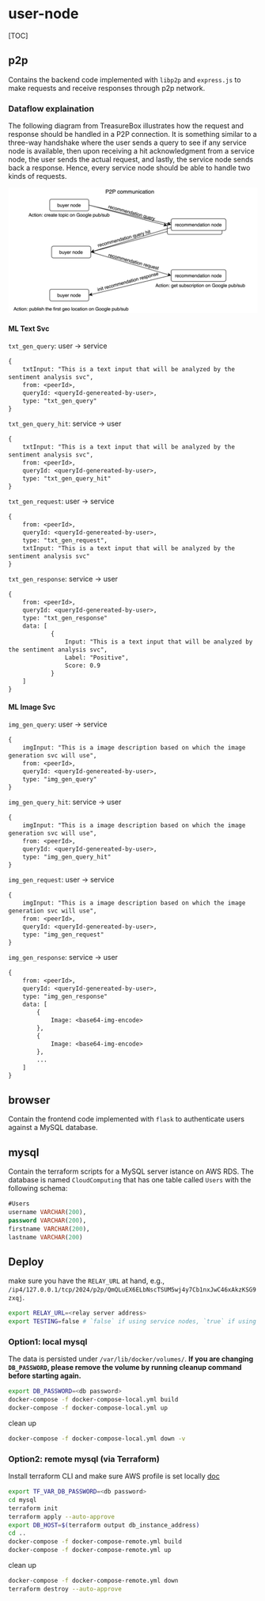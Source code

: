 # user-node

[TOC]

## p2p

Contains the backend code implemented with `libp2p` and `express.js` to make requests and receive responses through p2p network.

### Dataflow explaination

The following diagram from TreasureBox illustrates how the request and response should be handled in a P2P connection. It is something similar to a three-way handshake where the user sends a query to see if any service node is available, then upon receiving a hit acknowledgment from a service node, the user sends the actual request, and lastly, the service node sends back a response. Hence, every service node should be able to handle two kinds of requests.

![](https://raw.githubusercontent.com/yuhanzz/TreasureBox/master/images/image5.png)

#### ML Text Svc

`txt_gen_query`: user -> service

```
{
    txtInput: "This is a text input that will be analyzed by the sentiment analysis svc",
    from: <peerId>,
    queryId: <queryId-genereated-by-user>,
    type: "txt_gen_query"
}
```

`txt_gen_query_hit`: service -> user

```
{
    txtInput: "This is a text input that will be analyzed by the sentiment analysis svc",
    from: <peerId>,
    queryId: <queryId-genereated-by-user>,
    type: "txt_gen_query_hit"
}
```

`txt_gen_request`:  user -> service

```
{
    from: <peerId>,
    queryId: <queryId-genereated-by-user>,
    type: "txt_gen_request",
    txtInput: "This is a text input that will be analyzed by the sentiment analysis svc"
}
```

`txt_gen_response`:  service -> user

```
{
    from: <peerId>,
    queryId: <queryId-genereated-by-user>,
    type: "txt_gen_response"
    data: [
            {
                Input: "This is a text input that will be analyzed by the sentiment analysis svc",
                Label: "Positive",
                Score: 0.9
            }
    ]
}
```

#### ML Image Svc

`img_gen_query`: user -> service

```
{
    imgInput: "This is a image description based on which the image generation svc will use",
    from: <peerId>,
    queryId: <queryId-genereated-by-user>,
    type: "img_gen_query"
}
```

`img_gen_query_hit`: service -> user

```
{
    imgInput: "This is a image description based on which the image generation svc will use",
    from: <peerId>,
    queryId: <queryId-genereated-by-user>,
    type: "img_gen_query_hit"
}
```

`img_gen_request`:  user -> service

```
{
    imgInput: "This is a image description based on which the image generation svc will use",
    from: <peerId>,
    queryId: <queryId-genereated-by-user>,
    type: "img_gen_request"
}
```

`img_gen_response`: service -> user

```
{
    from: <peerId>,
    queryId: <queryId-genereated-by-user>,
    type: "img_gen_response"
    data: [
        {
            Image: <base64-img-encode>
        },
        {
            Image: <base64-img-encode>
        },
        ...
    ]
}
```

## browser

Contain the frontend code implemented with `flask` to authenticate users against a MySQL database.

## mysql

Contain the terraform scripts for a MySQL server istance on AWS RDS. The database is named `CloudComputing` that has one table called `Users` with the following schema:

```sql
#Users
username VARCHAR(200),
password VARCHAR(200),
firstname VARCHAR(200),
lastname VARCHAR(200)
```

## Deploy

make sure you have the `RELAY_URL` at hand, e.g., `/ip4/127.0.0.1/tcp/2024/p2p/QmQLuEX6ELbNscTSUM5wj4y7Cb1nxJwC46xAkzKSG9zxqj`.

```bash
export RELAY_URL=<relay server address>
export TESTING=false # `false` if using service nodes, `true` if using mock data
```

### Option1: local mysql

The data is persisted under `/var/lib/docker/volumes/`. **If you are changing `DB_PASSWORD`, please remove the volume by running cleanup command before starting again.**

```bash
export DB_PASSWORD=<db password>
docker-compose -f docker-compose-local.yml build
docker-compose -f docker-compose-local.yml up
```

clean up

```bash
docker-compose -f docker-compose-local.yml down -v
```

### Option2: remote mysql (via Terraform)

Install terraform CLI and make sure AWS profile is set locally [doc](https://registry.terraform.io/providers/hashicorp/aws/latest/docs#shared-configuration-and-credentials-files)

```bash
export TF_VAR_DB_PASSWORD=<db password>
cd mysql
terraform init
terraform apply --auto-approve
export DB_HOST=$(terraform output db_instance_address)
cd ..
docker-compose -f docker-compose-remote.yml build
docker-compose -f docker-compose-remote.yml up
```

clean up

```bash
docker-compose -f docker-compose-remote.yml down
terraform destroy --auto-approve
```
